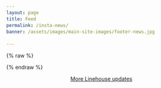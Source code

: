 ```yaml
---
layout: page
title: Feed
permalink: /insta-news/
banner: /assets/images/main-site-images/footer-news.jpg

---
```

{% raw %}
<script type="text/javascript" src="/assets/js/instafeed.min.js"></script>
<script type="text/javascript">
    var userFeed = new Instafeed({
        get: 'user',
        userId: 2090282915,
        limit: 100,
        filter: function(image) {
          return image.tags.indexOf('linehouse') >= 0;
        },
        accessToken: '2090282915.03168fc.bf7e1a4cb9c7454ba95deddab0b555b0',
        resolution: 'low_resolution',
        template: '<a href="{{link}}"><div class="news-container"><div class="image-box"><img src="{{image}}" /></div><div class="overlay"><div class="text-in-overlay"><img src="/assets/images/main-site-images/heart.png" class="insta-icon" width="19" /><span style="vertical-align: middle;">&nbsp;{{likes}}  &nbsp;&nbsp;</span><img src="/assets/images/main-site-images/comment.png" class="insta-icon" width="19" /> <span style="vertical-align: middle;"> {{comments}}</span></div></div></div></a><div class="news-container"><div class="info-box">{{caption}}</div></div><div style="clear: both;"><br /><hr><br /><br /></div></div>'
    });
    userFeed.run();
</script>
{% endraw %}
<div class="news-grid-page" id="instafeed">
</div>
<div class="news-grid-page" style="text-align: center;">
  <span class="news-button"><a href="https://www.instagram.com/line___house/">More Linehouse updates</a></span>
</div>

